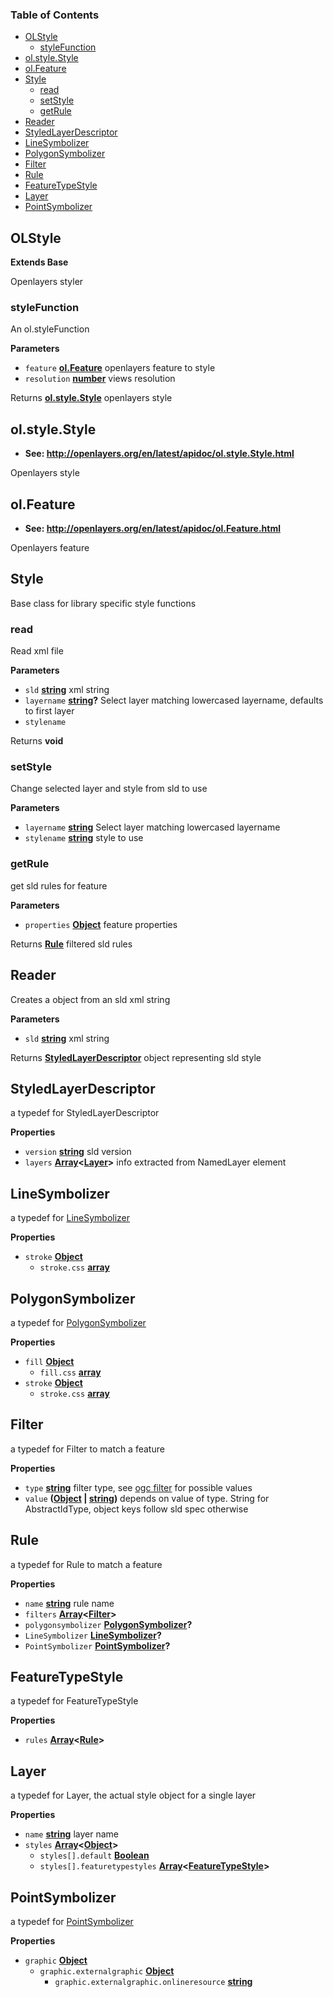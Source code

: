 <!-- Generated by documentation.js. Update this documentation by updating the source code. -->

### Table of Contents

-   [OLStyle](#olstyle)
    -   [styleFunction](#stylefunction)
-   [ol.style.Style](#olstylestyle)
-   [ol.Feature](#olfeature)
-   [Style](#style)
    -   [read](#read)
    -   [setStyle](#setstyle)
    -   [getRule](#getrule)
-   [Reader](#reader)
-   [StyledLayerDescriptor](#styledlayerdescriptor)
-   [LineSymbolizer](#linesymbolizer)
-   [PolygonSymbolizer](#polygonsymbolizer)
-   [Filter](#filter)
-   [Rule](#rule)
-   [FeatureTypeStyle](#featuretypestyle)
-   [Layer](#layer)
-   [PointSymbolizer](#pointsymbolizer)

## OLStyle

**Extends Base**

Openlayers styler

### styleFunction

An ol.styleFunction

**Parameters**

-   `feature` **[ol.Feature](#olfeature)** openlayers feature to style
-   `resolution` **[number](https://developer.mozilla.org/en-US/docs/Web/JavaScript/Reference/Global_Objects/Number)** views resolution

Returns **[ol.style.Style](#olstylestyle)** openlayers style

## ol.style.Style

-   **See: <http://openlayers.org/en/latest/apidoc/ol.style.Style.html>**

Openlayers style

## ol.Feature

-   **See: <http://openlayers.org/en/latest/apidoc/ol.Feature.html>**

Openlayers feature

## Style

Base class for library specific style functions

### read

Read xml file

**Parameters**

-   `sld` **[string](https://developer.mozilla.org/en-US/docs/Web/JavaScript/Reference/Global_Objects/String)** xml string
-   `layername` **[string](https://developer.mozilla.org/en-US/docs/Web/JavaScript/Reference/Global_Objects/String)?** Select layer matching lowercased layername, defaults to first layer
-   `stylename`  

Returns **void** 

### setStyle

Change selected layer and style from sld to use

**Parameters**

-   `layername` **[string](https://developer.mozilla.org/en-US/docs/Web/JavaScript/Reference/Global_Objects/String)** Select layer matching lowercased layername
-   `stylename` **[string](https://developer.mozilla.org/en-US/docs/Web/JavaScript/Reference/Global_Objects/String)** style to use

### getRule

get sld rules for feature

**Parameters**

-   `properties` **[Object](https://developer.mozilla.org/en-US/docs/Web/JavaScript/Reference/Global_Objects/Object)** feature properties

Returns **[Rule](#rule)** filtered sld rules

## Reader

Creates a object from an sld xml string

**Parameters**

-   `sld` **[string](https://developer.mozilla.org/en-US/docs/Web/JavaScript/Reference/Global_Objects/String)** xml string

Returns **[StyledLayerDescriptor](#styledlayerdescriptor)** object representing sld style

## StyledLayerDescriptor

a typedef for StyledLayerDescriptor

**Properties**

-   `version` **[string](https://developer.mozilla.org/en-US/docs/Web/JavaScript/Reference/Global_Objects/String)** sld version
-   `layers` **[Array](https://developer.mozilla.org/en-US/docs/Web/JavaScript/Reference/Global_Objects/Array)&lt;[Layer](#layer)>** info extracted from NamedLayer element

## LineSymbolizer

a typedef for [LineSymbolizer](http://schemas.opengis.net/se/1.1.0/Symbolizer.xsd)

**Properties**

-   `stroke` **[Object](https://developer.mozilla.org/en-US/docs/Web/JavaScript/Reference/Global_Objects/Object)** 
    -   `stroke.css` **[array](https://developer.mozilla.org/en-US/docs/Web/JavaScript/Reference/Global_Objects/Array)** 

## PolygonSymbolizer

a typedef for [PolygonSymbolizer](http://schemas.opengis.net/se/1.1.0/Symbolizer.xsd)

**Properties**

-   `fill` **[Object](https://developer.mozilla.org/en-US/docs/Web/JavaScript/Reference/Global_Objects/Object)** 
    -   `fill.css` **[array](https://developer.mozilla.org/en-US/docs/Web/JavaScript/Reference/Global_Objects/Array)** 
-   `stroke` **[Object](https://developer.mozilla.org/en-US/docs/Web/JavaScript/Reference/Global_Objects/Object)** 
    -   `stroke.css` **[array](https://developer.mozilla.org/en-US/docs/Web/JavaScript/Reference/Global_Objects/Array)** 

## Filter

a typedef for Filter to match a feature

**Properties**

-   `type` **[string](https://developer.mozilla.org/en-US/docs/Web/JavaScript/Reference/Global_Objects/String)** filter type, see [ogc filter](http://schemas.opengis.net/filter/1.1.0/filter.xsd) for possible values
-   `value` **([Object](https://developer.mozilla.org/en-US/docs/Web/JavaScript/Reference/Global_Objects/Object) \| [string](https://developer.mozilla.org/en-US/docs/Web/JavaScript/Reference/Global_Objects/String))** depends on value of type. String for AbstractIdType, object keys follow sld spec otherwise

## Rule

a typedef for Rule to match a feature

**Properties**

-   `name` **[string](https://developer.mozilla.org/en-US/docs/Web/JavaScript/Reference/Global_Objects/String)** rule name
-   `filters` **[Array](https://developer.mozilla.org/en-US/docs/Web/JavaScript/Reference/Global_Objects/Array)&lt;[Filter](#filter)>** 
-   `polygonsymbolizer` **[PolygonSymbolizer](#polygonsymbolizer)?** 
-   `LineSymbolizer` **[LineSymbolizer](#linesymbolizer)?** 
-   `PointSymbolizer` **[PointSymbolizer](#pointsymbolizer)?** 

## FeatureTypeStyle

a typedef for FeatureTypeStyle

**Properties**

-   `rules` **[Array](https://developer.mozilla.org/en-US/docs/Web/JavaScript/Reference/Global_Objects/Array)&lt;[Rule](#rule)>** 

## Layer

a typedef for Layer, the actual style object for a single layer

**Properties**

-   `name` **[string](https://developer.mozilla.org/en-US/docs/Web/JavaScript/Reference/Global_Objects/String)** layer name
-   `styles` **[Array](https://developer.mozilla.org/en-US/docs/Web/JavaScript/Reference/Global_Objects/Array)&lt;[Object](https://developer.mozilla.org/en-US/docs/Web/JavaScript/Reference/Global_Objects/Object)>** 
    -   `styles[].default` **[Boolean](https://developer.mozilla.org/en-US/docs/Web/JavaScript/Reference/Global_Objects/Boolean)** 
    -   `styles[].featuretypestyles` **[Array](https://developer.mozilla.org/en-US/docs/Web/JavaScript/Reference/Global_Objects/Array)&lt;[FeatureTypeStyle](#featuretypestyle)>** 

## PointSymbolizer

a typedef for [PointSymbolizer](http://schemas.opengis.net/se/1.1.0/Symbolizer.xsd)

**Properties**

-   `graphic` **[Object](https://developer.mozilla.org/en-US/docs/Web/JavaScript/Reference/Global_Objects/Object)** 
    -   `graphic.externalgraphic` **[Object](https://developer.mozilla.org/en-US/docs/Web/JavaScript/Reference/Global_Objects/Object)** 
        -   `graphic.externalgraphic.onlineresource` **[string](https://developer.mozilla.org/en-US/docs/Web/JavaScript/Reference/Global_Objects/String)** 

